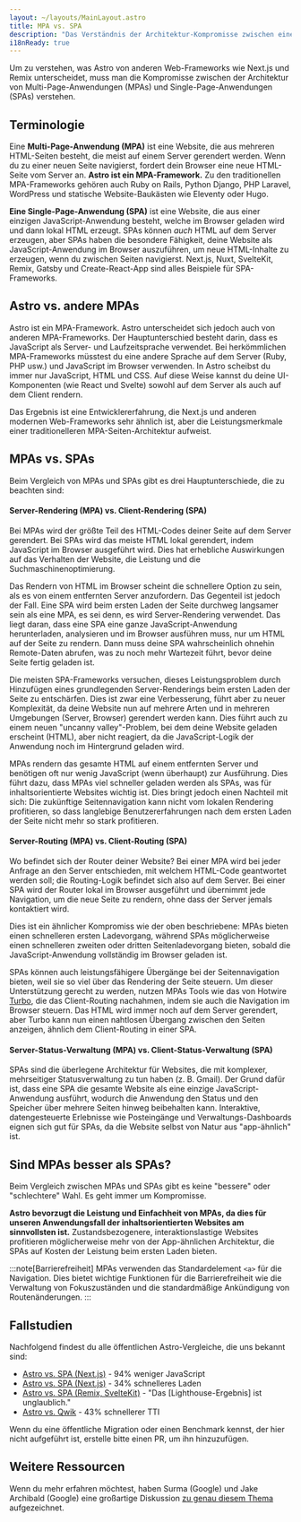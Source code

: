 ```yaml
---
layout: ~/layouts/MainLayout.astro
title: MPA vs. SPA
description: "Das Verständnis der Architektur-Kompromisse zwischen einer Multi-Page-Anwendung (MPA) und einer Single-Page-Anwendung (SPA) ist der Schlüssel zum Verständnis, was Astro von anderen Web-Frameworks unterscheidet."
i18nReady: true
---
```


Um zu verstehen, was Astro von anderen Web-Frameworks wie Next.js und Remix unterscheidet, muss man die Kompromisse zwischen der Architektur von Multi-Page-Anwendungen (MPAs) und Single-Page-Anwendungen (SPAs) verstehen.

## Terminologie

Eine **Multi-Page-Anwendung (MPA)** ist eine Website, die aus mehreren HTML-Seiten besteht, die meist auf einem Server gerendert werden. Wenn du zu einer neuen Seite navigierst, fordert dein Browser eine neue HTML-Seite vom Server an. **Astro ist ein MPA-Framework.** Zu den traditionellen MPA-Frameworks gehören auch Ruby on Rails, Python Django, PHP Laravel, WordPress und statische Website-Baukästen wie Eleventy oder Hugo.

**Eine Single-Page-Anwendung (SPA)** ist eine Website, die aus einer einzigen JavaScript-Anwendung besteht, welche im Browser geladen wird und dann lokal HTML erzeugt. SPAs können *auch* HTML auf dem Server erzeugen, aber SPAs haben die besondere Fähigkeit, deine Website als JavaScript-Anwendung im Browser auszuführen, um neue HTML-Inhalte zu erzeugen, wenn du zwischen Seiten navigierst. Next.js, Nuxt, SvelteKit, Remix, Gatsby und Create-React-App sind alles Beispiele für SPA-Frameworks.

## Astro vs. andere MPAs

Astro ist ein MPA-Framework. Astro unterscheidet sich jedoch auch von anderen MPA-Frameworks. Der Hauptunterschied besteht darin, dass es JavaScript als Server- und Laufzeitsprache verwendet. Bei herkömmlichen MPA-Frameworks müsstest du eine andere Sprache auf dem Server (Ruby, PHP usw.) und JavaScript im Browser verwenden. In Astro scheibst du immer nur JavaScript, HTML und CSS. Auf diese Weise kannst du deine UI-Komponenten (wie React und Svelte) sowohl auf dem Server als auch auf dem Client rendern.

Das Ergebnis ist eine Entwicklererfahrung, die Next.js und anderen modernen Web-Frameworks sehr ähnlich ist, aber die Leistungsmerkmale einer traditionelleren MPA-Seiten-Architektur aufweist.

## MPAs vs. SPAs

Beim Vergleich von MPAs und SPAs gibt es drei Hauptunterschiede, die zu beachten sind:

#### Server-Rendering (MPA) vs. Client-Rendering (SPA)

Bei MPAs wird der größte Teil des HTML-Codes deiner Seite auf dem Server gerendert. Bei SPAs wird das meiste HTML lokal gerendert, indem JavaScript im Browser ausgeführt wird. Dies hat erhebliche Auswirkungen auf das Verhalten der Website, die Leistung und die Suchmaschinenoptimierung.

Das Rendern von HTML im Browser scheint die schnellere Option zu sein, als es von einem entfernten Server anzufordern. Das Gegenteil ist jedoch der Fall. Eine SPA wird beim ersten Laden der Seite durchweg langsamer sein als eine MPA, es sei denn, es wird Server-Rendering verwendet. Das liegt daran, dass eine SPA eine ganze JavaScript-Anwendung herunterladen, analysieren und im Browser ausführen muss, nur um HTML auf der Seite zu rendern. Dann muss deine SPA wahrscheinlich ohnehin Remote-Daten abrufen, was zu noch mehr Wartezeit führt, bevor deine Seite fertig geladen ist.

Die meisten SPA-Frameworks versuchen, dieses Leistungsproblem durch Hinzufügen eines grundlegenden Server-Renderings beim ersten Laden der Seite zu entschärfen. Dies ist zwar eine Verbesserung, führt aber zu neuer Komplexität, da deine Website nun auf mehrere Arten und in mehreren Umgebungen (Server, Browser) gerendert werden kann. Dies führt auch zu einem neuen "uncanny valley"-Problem, bei dem deine Website geladen erscheint (HTML), aber nicht reagiert, da die JavaScript-Logik der Anwendung noch im Hintergrund geladen wird.

MPAs rendern das gesamte HTML auf einem entfernten Server und benötigen oft nur wenig JavaScript (wenn überhaupt) zur Ausführung. Dies führt dazu, dass MPAs viel schneller geladen werden als SPAs, was für inhaltsorientierte Websites wichtig ist. Dies bringt jedoch einen Nachteil mit sich: Die zukünftige Seitennavigation kann nicht vom lokalen Rendering profitieren, so dass langlebige Benutzererfahrungen nach dem ersten Laden der Seite nicht mehr so stark profitieren.

#### Server-Routing (MPA) vs. Client-Routing (SPA)

Wo befindet sich der Router deiner Website? Bei einer MPA wird bei jeder Anfrage an den Server entschieden, mit welchem HTML-Code geantwortet werden soll; die Routing-Logik befindet sich also auf dem Server. Bei einer SPA wird der Router lokal im Browser ausgeführt und übernimmt jede Navigation, um die neue Seite zu rendern, ohne dass der Server jemals kontaktiert wird.

Dies ist ein ähnlicher Kompromiss wie der oben beschriebene: MPAs bieten einen schnelleren ersten Ladevorgang, während SPAs möglicherweise einen schnelleren zweiten oder dritten Seitenladevorgang bieten, sobald die JavaScript-Anwendung vollständig im Browser geladen ist.

SPAs können auch leistungsfähigere Übergänge bei der Seitennavigation bieten, weil sie so viel über das Rendering der Seite steuern. Um dieser Unterstützung gerecht zu werden, nutzen MPAs Tools wie das von Hotwire [Turbo](https://turbo.hotwired.dev), die das Client-Routing nachahmen, indem sie auch die Navigation im Browser steuern. Das HTML wird immer noch auf dem Server gerendert, aber Turbo kann nun einen nahtlosen Übergang zwischen den Seiten anzeigen, ähnlich dem Client-Routing in einer SPA.

#### Server-Status-Verwaltung (MPA) vs. Client-Status-Verwaltung (SPA)

SPAs sind die überlegene Architektur für Websites, die mit komplexer, mehrseitiger Statusverwaltung zu tun haben (z. B. Gmail). Der Grund dafür ist, dass eine SPA die gesamte Website als eine einzige JavaScript-Anwendung ausführt, wodurch die Anwendung den Status und den Speicher über mehrere Seiten hinweg beibehalten kann. Interaktive, datengesteuerte Erlebnisse wie Posteingänge und Verwaltungs-Dashboards eignen sich gut für SPAs, da die Website selbst von Natur aus "app-ähnlich" ist.

## Sind MPAs besser als SPAs?

Beim Vergleich zwischen MPAs und SPAs gibt es keine "bessere" oder "schlechtere" Wahl. Es geht immer um Kompromisse.

**Astro bevorzugt die Leistung und Einfachheit von MPAs, da dies für unseren Anwendungsfall der inhaltsorientierten Websites am sinnvollsten ist.** Zustandsbezogenere, interaktionslastige Websites profitieren möglicherweise mehr von der App-ähnlichen Architektur, die SPAs auf Kosten der Leistung beim ersten Laden bieten.

:::note[Barrierefreiheit]
MPAs verwenden das Standardelement `<a>` für die Navigation. Dies bietet wichtige Funktionen für die Barrierefreiheit wie die Verwaltung von Fokuszuständen und die standardmäßige Ankündigung von Routenänderungen.
:::

## Fallstudien

Nachfolgend findest du alle öffentlichen Astro-Vergleiche, die uns bekannt sind:

- [Astro vs. SPA (Next.js)](https://twitter.com/t3dotgg/status/1437195415439360003) - 94% weniger JavaScript
- [Astro vs. SPA (Next.js)](https://twitter.com/jlengstorf/status/1442707241627385860?lang=en) - 34% schnelleres Laden
- [Astro vs. SPA (Remix, SvelteKit)](https://www.youtube.com/watch?v=2ZEMb_H-LYE&t=8163s) - "Das [Lighthouse-Ergebnis] ist unglaublich."
- [Astro vs. Qwik](https://www.youtube.com/watch?v=2ZEMb_H-LYE&t=8504s) - 43% schnellerer TTI

Wenn du eine öffentliche Migration oder einen Benchmark kennst, der hier nicht aufgeführt ist, erstelle bitte einen PR, um ihn hinzuzufügen.

## Weitere Ressourcen

Wenn du mehr erfahren möchtest, haben Surma (Google) und Jake Archibald (Google) eine großartige Diskussion [zu genau diesem Thema](https://www.youtube.com/watch?v=ivLhf3hq7eM) aufgezeichnet.
